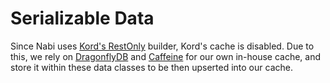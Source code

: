 # Serializable Data
Since Nabi uses [Kord's RestOnly](https://github.com/kordlib/kord/blob/2cdf33cb4cbb07c8c37b861777339e429fe27c59/core/src/commonMain/kotlin/Kord.kt#L404)
builder, Kord's cache is disabled. Due to this, we rely on [DragonflyDB](https://www.dragonflydb.io/) and [Caffeine](https://github.com/ben-manes/caffeine)
for our own in-house cache, and store it within these data classes to be then upserted into our cache.


